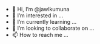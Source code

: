 - 👋 Hi, I’m @jawlkumuna
- 👀 I’m interested in ...
- 🌱 I’m currently learning ...
- 💞️ I’m looking to collaborate on ...
- 📫 How to reach me ...

<!---
jawlkumuna/jawlkumuna is a ✨ special ✨ repository because its `README.md` (this file) appears on your GitHub profile.
You can click the Preview link to take a look at your changes.
--->
